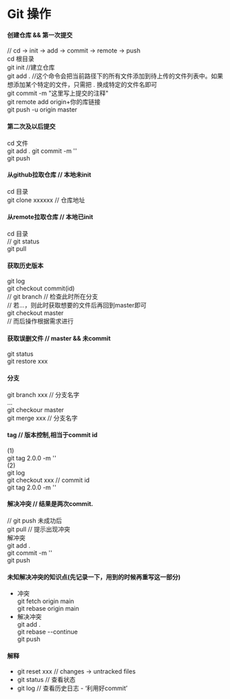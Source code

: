 # Git 操作

#### 创建仓库 && 第一次提交
// cd -> init -> add -> commit -> remote -> push  
cd 根目录  
git init  //建立仓库  
git add . //这个命令会把当前路径下的所有文件添加到待上传的文件列表中。如果想添加某个特定的文件，只需把 . 换成特定的文件名即可  
git commit -m "这里写上提交的注释"  
git remote add origin+你的库链接  
git push -u origin master  

#### 第二次及以后提交  

cd 文件  
git add .
git commit -m ''  
git push   

#### 从github拉取仓库 // 本地未init  

cd 目录  
git clone xxxxxx // 仓库地址  

#### 从remote拉取仓库 // 本地已init  

cd 目录  
// git status  
git pull  

#### 获取历史版本  

git log  
git checkout commit(id)  
// git branch // 检查此时所在分支  
// 若...，则此时获取想要的文件后再回到master即可  
git checkout master  
// 而后操作根据需求进行  

#### 获取误删文件 // master && 未commit  
git status  
git restore xxx  

#### 分支  
git branch xxx // 分支名字  
...  
git checkour master  
git merge xxx // 分支名字  

#### tag // 版本控制,相当于commit id
(1)  
git tag 2.0.0 -m ''  
(2)  
git log  
git checkout xxx // commit id  
git tag 2.0.0 -m ''  

#### 解决冲突  // 结果是两次commit. 
// git push 未成功后  
git pull // 提示出现冲突  
解冲突  
git add .  
git commit -m ''  
git push  

#### 未知解决冲突的知识点(先记录一下，用到的时候再重写这一部分)  
- 冲突  
git fetch origin main  
git rebase origin main  
- 解决冲突  
git add .  
git rebase --continue  
git push  

#### 解释  
- git reset xxx // changes -> untracked files  
- git status // 查看状态  
- git log // 查看历史日志 - ‘利用好commit’  
